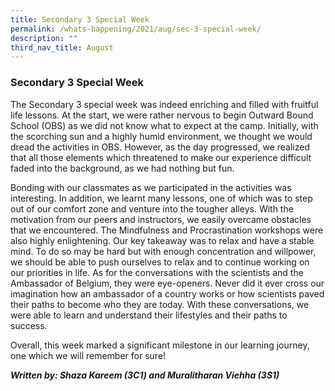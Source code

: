 ```yaml
---
title: Secondary 3 Special Week
permalink: /whats-happening/2021/aug/sec-3-special-week/
description: ""
third_nav_title: August
---
```

### **Secondary 3 Special Week**
The Secondary 3 special week was indeed enriching and filled with fruitful life lessons. At the start, we were rather nervous to begin Outward Bound School (OBS) as we did not know what to expect at the camp. Initially, with the scorching sun and a highly humid environment, we thought we would dread the activities in OBS. However, as the day progressed, we realized that all those elements which threatened to make our experience difficult faded into the background, as we had nothing but fun.

Bonding with our classmates as we participated in the activities was interesting. In addition, we learnt many lessons, one of which was to step out of our comfort zone and venture into the tougher alleys. With the motivation from our peers and instructors, we easily overcame obstacles that we encountered. The Mindfulness and Procrastination workshops were also highly enlightening. Our key takeaway was to relax and have a stable mind. To do so may be hard but with enough concentration and willpower, we should be able to push ourselves to relax and to continue working on our priorities in life. As for the conversations with the scientists and the Ambassador of Belgium, they were eye-openers. Never did it ever cross our imagination how an ambassador of a country works or how scientists paved their paths to become who they are today. With these conversations, we were able to learn and understand their lifestyles and their paths to success.

Overall, this week marked a significant milestone in our learning journey, one which we will remember for sure!

_**Written by: Shaza Kareem (3C1) and Muralitharan Viehha (3S1)**_
